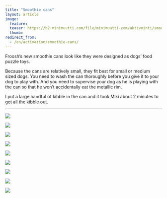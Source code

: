 ```yaml
---
title: "Smoothie cans"
layout: article
image:
  feature:
  teaser: https://b2.minimuutti.com/file/minimuutti-com/aktivointi/smoothie-tolkit/DS07129_-245px.jpg
  thumb:
redirect_from:
  - /en/activation/smoothie-cans/
---
```


Froosh’s new smoothie cans look like they were designed as dogs’ food puzzle toys.

Because the cans are relatively small, they fit best for small or medium sized dogs. You need to wash the can thoroughly before you give it to your dog to play with. And you need to supervise your dog as he is playing with the can so that he won’t accidentally eat the metallic rim.

I put a large handful of kibble in the can and it took Miki about 2 minutes to get all the kibble out.

---

[![](https://b2.minimuutti.com/file/minimuutti-com/aktivointi/smoothie-tolkit/DS07066-800px.jpg)](https://dl.dropboxusercontent.com/sh/ea1wtnz7z734o12/AAB-kXzxHlorvTdZIUdeUXj4a/aktivointi/smoothie-tolkit/DS07066.jpg)

[![](https://b2.minimuutti.com/file/minimuutti-com/aktivointi/smoothie-tolkit/DS07129-800px.jpg)](https://dl.dropboxusercontent.com/sh/ea1wtnz7z734o12/AACUBgy3v9DuPF2uoMBj0ziaa/aktivointi/smoothie-tolkit/DS07129.jpg)

[![](https://b2.minimuutti.com/file/minimuutti-com/aktivointi/smoothie-tolkit/DS07229-800px.jpg)](https://dl.dropboxusercontent.com/sh/ea1wtnz7z734o12/AABuD_8znkxNR1N5-HoDtbCea/aktivointi/smoothie-tolkit/DS07229.jpg)

[![](https://b2.minimuutti.com/file/minimuutti-com/aktivointi/smoothie-tolkit/DS07272-800px.jpg)](https://dl.dropboxusercontent.com/sh/ea1wtnz7z734o12/AAB7_l3hyFsviPC6d4ZayMksa/aktivointi/smoothie-tolkit/DS07272.jpg)

[![](https://b2.minimuutti.com/file/minimuutti-com/aktivointi/smoothie-tolkit/DS07282-800px.jpg)](https://dl.dropboxusercontent.com/sh/ea1wtnz7z734o12/AADrlvnWsqp6sFqiByRkNJRga/aktivointi/smoothie-tolkit/DS07282.jpg)

[![](https://b2.minimuutti.com/file/minimuutti-com/aktivointi/smoothie-tolkit/DS07284-800px.jpg)](https://dl.dropboxusercontent.com/sh/ea1wtnz7z734o12/AACs6BaFu0WVz41Zu3VGAtWia/aktivointi/smoothie-tolkit/DS07284.jpg)

[![](https://b2.minimuutti.com/file/minimuutti-com/aktivointi/smoothie-tolkit/DS07197-800px.jpg)](https://dl.dropboxusercontent.com/sh/ea1wtnz7z734o12/AACIUmzpiK78KG0MNqJIdEDIa/aktivointi/smoothie-tolkit/DS07197.jpg)

[![](https://b2.minimuutti.com/file/minimuutti-com/aktivointi/smoothie-tolkit/DS07207-800px.jpg)](https://dl.dropboxusercontent.com/sh/ea1wtnz7z734o12/AABsJl2D3nBP_QgAQTQ3FJD4a/aktivointi/smoothie-tolkit/DS07207.jpg)

[![](https://b2.minimuutti.com/file/minimuutti-com/aktivointi/smoothie-tolkit/DS07298-800px.jpg)](https://dl.dropboxusercontent.com/sh/ea1wtnz7z734o12/AAACR1ZoV6xyjtqkFye3YcWaa/aktivointi/smoothie-tolkit/DS07298.jpg)
